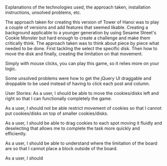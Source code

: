 Explanations of the technologies used, the approach taken, installation instructions, unsolved problems, etc.

The approach taken for creating this version of Tower of Hanoi was to play a couple of versions and add features that seemed likable. Creating a background applicable to a younger generation by using Sesame Street's Cookie Monster but hard enough to create a challenge and make them critically think.
The approach taken was to think about piece by piece what needed to be done. First tackling the select the specific disk. Then how to move the disk and finally, creating the limitation on that movement.

Simply with mouse clicks, you can play this game, so it relies more on your logic.

Some unsolved problems were how to get the jQuery UI draggable and droppable to be used instead of having to click each post and column.

User Stories:
As a user, I should be able to move the cookies/disks left and right so that I can functionally completely the game.

As a user, I should not be able restrict movement of cookies so that I cannot put cookies/disks on top of smaller cookies/disks.

As a user, I should be able to drag cookies to each spot moving it fluidly and deselecting that allows me to complete the task more quickly and efficiently.

As a user, I should be able to understand where the limitation of the board are so that I cannot place a block outside of the board.

As a user, I should
